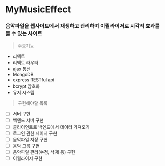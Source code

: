 # MyMusicEffect

### 음악파일을 웹사이트에서 재생하고 관리하며 이퀄라이저로 시각적 효과를 볼 수 있는 사이트

> 주요기능

* 리액트
* 리액트 라우터
* ajax 통신
* MongoDB
* express RESTful api
* bcrypt 암호화
* 유저 시스템


> 구현해야할 목록


* [ ] 서버 구현
* [ ] 백엔드 서버 구현
* [ ] 클라이언트로 백엔드에서 데이터 가져오기
* [ ] 로그인 권한 페이지 구현
* [ ] 음악파일 저장 구현
* [ ] 음악 그룹 구현
* [ ] 음악파일 관리(수정, 삭제 등) 구현
* [ ] 이퀄라이저 구현
